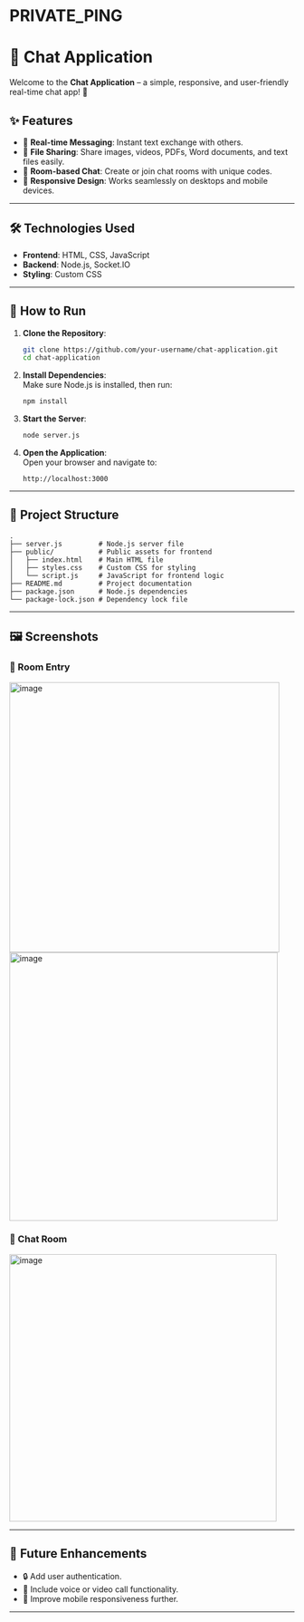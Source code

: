 # PRIVATE_PING

# 📱 Chat Application

Welcome to the **Chat Application** – a simple, responsive, and user-friendly real-time chat app! 🌟

## ✨ Features

- 💬 **Real-time Messaging**: Instant text exchange with others.
- 📁 **File Sharing**: Share images, videos, PDFs, Word documents, and text files easily.
- 🔑 **Room-based Chat**: Create or join chat rooms with unique codes.
- 📱 **Responsive Design**: Works seamlessly on desktops and mobile devices.

---

## 🛠️ Technologies Used

- **Frontend**: HTML, CSS, JavaScript  
- **Backend**: Node.js, Socket.IO  
- **Styling**: Custom CSS

---

## 🚀 How to Run

1. **Clone the Repository**:
   ```bash
   git clone https://github.com/your-username/chat-application.git
   cd chat-application
   ```

2. **Install Dependencies**:  
   Make sure Node.js is installed, then run:
   ```bash
   npm install
   ```

3. **Start the Server**:
   ```bash
   node server.js
   ```

4. **Open the Application**:  
   Open your browser and navigate to:  
   ```
   http://localhost:3000
   ```

---

## 📂 Project Structure

```plaintext
.
├── server.js         # Node.js server file
├── public/           # Public assets for frontend
│   ├── index.html    # Main HTML file
│   ├── styles.css    # Custom CSS for styling
│   └── script.js     # JavaScript for frontend logic
├── README.md         # Project documentation
├── package.json      # Node.js dependencies
└── package-lock.json # Dependency lock file
```

---

## 🖼️ Screenshots

### 🔑 Room Entry
<img width="477" alt="image" src="https://github.com/user-attachments/assets/6c071933-986c-4c07-b1f3-cce504fd540e" />
<img width="474" alt="image" src="https://github.com/user-attachments/assets/d58cdf76-9c44-4703-b5ff-26c68dd27dd6" />



### 💬 Chat Room  
<img width="472" alt="image" src="https://github.com/user-attachments/assets/f23be6f2-d88c-4624-aa0e-9ee62de826a8" />


---

## 🚧 Future Enhancements

- 🔒 Add user authentication.
- 🎥 Include voice or video call functionality.
- 📱 Improve mobile responsiveness further.

---
